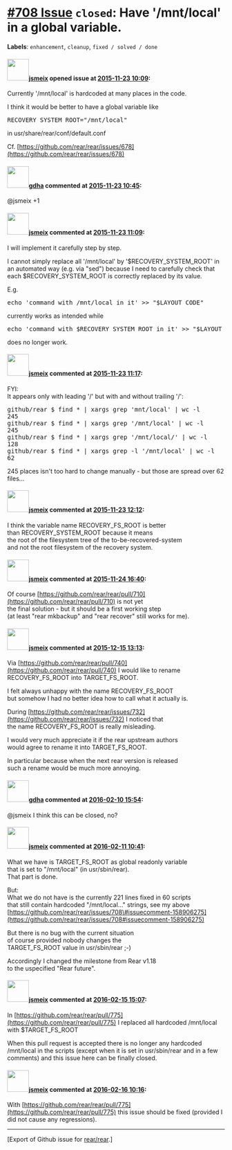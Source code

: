 [\#708 Issue](https://github.com/rear/rear/issues/708) `closed`: Have '/mnt/local' in a global variable.
========================================================================================================

**Labels**: `enhancement`, `cleanup`, `fixed / solved / done`

#### <img src="https://avatars.githubusercontent.com/u/1788608?u=925fc54e2ce01551392622446ece427f51e2f0ce&v=4" width="50">[jsmeix](https://github.com/jsmeix) opened issue at [2015-11-23 10:09](https://github.com/rear/rear/issues/708):

Currently '/mnt/local' is hardcoded at many places in the code.

I think it would be better to have a global variable like

<pre>
RECOVERY_SYSTEM_ROOT="/mnt/local"
</pre>

in usr/share/rear/conf/default.conf

Cf.
[https://github.com/rear/rear/issues/678](https://github.com/rear/rear/issues/678)

#### <img src="https://avatars.githubusercontent.com/u/888633?u=cdaeb31efcc0048d3619651aa18dd4b76e636b21&v=4" width="50">[gdha](https://github.com/gdha) commented at [2015-11-23 10:45](https://github.com/rear/rear/issues/708#issuecomment-158902245):

@jsmeix +1

#### <img src="https://avatars.githubusercontent.com/u/1788608?u=925fc54e2ce01551392622446ece427f51e2f0ce&v=4" width="50">[jsmeix](https://github.com/jsmeix) commented at [2015-11-23 11:09](https://github.com/rear/rear/issues/708#issuecomment-158906275):

I will implement it carefully step by step.

I cannot simply replace all '/mnt/local' by '$RECOVERY\_SYSTEM\_ROOT' in
an automated way (e.g. via "sed") because I need to carefully check that
each $RECOVERY\_SYSTEM\_ROOT is correctly replaced by its value.

E.g.

<pre>
echo 'command with /mnt/local in it' >> "$LAYOUT_CODE"
</pre>

currently works as intended while

<pre>
echo 'command with $RECOVERY_SYSTEM_ROOT in it' >> "$LAYOUT_CODE"
</pre>

does no longer work.

#### <img src="https://avatars.githubusercontent.com/u/1788608?u=925fc54e2ce01551392622446ece427f51e2f0ce&v=4" width="50">[jsmeix](https://github.com/jsmeix) commented at [2015-11-23 11:17](https://github.com/rear/rear/issues/708#issuecomment-158907716):

FYI:  
It appears only with leading '/' but with and without trailing '/':

<pre>
github/rear $ find * | xargs grep 'mnt/local' | wc -l
245
github/rear $ find * | xargs grep '/mnt/local' | wc -l
245
github/rear $ find * | xargs grep '/mnt/local/' | wc -l
128
github/rear $ find * | xargs grep -l '/mnt/local' | wc -l
62
</pre>

245 places isn't too hard to change manually - but those are spread over
62 files...

#### <img src="https://avatars.githubusercontent.com/u/1788608?u=925fc54e2ce01551392622446ece427f51e2f0ce&v=4" width="50">[jsmeix](https://github.com/jsmeix) commented at [2015-11-23 12:12](https://github.com/rear/rear/issues/708#issuecomment-158916770):

I think the variable name RECOVERY\_FS\_ROOT is better  
than RECOVERY\_SYSTEM\_ROOT because it means  
the root of the filesystem tree of the to-be-recovered-system  
and not the root filesystem of the recovery system.

#### <img src="https://avatars.githubusercontent.com/u/1788608?u=925fc54e2ce01551392622446ece427f51e2f0ce&v=4" width="50">[jsmeix](https://github.com/jsmeix) commented at [2015-11-24 16:40](https://github.com/rear/rear/issues/708#issuecomment-159330408):

Of course
[https://github.com/rear/rear/pull/710](https://github.com/rear/rear/pull/710)
is not yet  
the final solution - but it should be a first working step  
(at least "rear mkbackup" and "rear recover" still works for me).

#### <img src="https://avatars.githubusercontent.com/u/1788608?u=925fc54e2ce01551392622446ece427f51e2f0ce&v=4" width="50">[jsmeix](https://github.com/jsmeix) commented at [2015-12-15 13:13](https://github.com/rear/rear/issues/708#issuecomment-164759063):

Via
[https://github.com/rear/rear/pull/740](https://github.com/rear/rear/pull/740)
I would like to rename RECOVERY\_FS\_ROOT into TARGET\_FS\_ROOT.

I felt always unhappy with the name RECOVERY\_FS\_ROOT  
but somehow I had no better idea how to call what it actually is.

During
[https://github.com/rear/rear/issues/732](https://github.com/rear/rear/issues/732)
I noticed that  
the name RECOVERY\_FS\_ROOT is really misleading.

I would very much appreciate it if the rear upstream authors  
would agree to rename it into TARGET\_FS\_ROOT.

In particular because when the next rear version is released  
such a rename would be much more annoying.

#### <img src="https://avatars.githubusercontent.com/u/888633?u=cdaeb31efcc0048d3619651aa18dd4b76e636b21&v=4" width="50">[gdha](https://github.com/gdha) commented at [2016-02-10 15:54](https://github.com/rear/rear/issues/708#issuecomment-182442433):

@jsmeix I think this can be closed, no?

#### <img src="https://avatars.githubusercontent.com/u/1788608?u=925fc54e2ce01551392622446ece427f51e2f0ce&v=4" width="50">[jsmeix](https://github.com/jsmeix) commented at [2016-02-11 10:41](https://github.com/rear/rear/issues/708#issuecomment-182800719):

What we have is TARGET\_FS\_ROOT as global readonly variable  
that is set to "/mnt/local" (in usr/sbin/rear).  
That part is done.

But:  
What we do not have is the currently 221 lines fixed in 60 scripts  
that still contain hardcoded "/mnt/local..." strings, see my above  
[https://github.com/rear/rear/issues/708\#issuecomment-158906275](https://github.com/rear/rear/issues/708#issuecomment-158906275)

But there is no bug with the current situation  
of course provided nobody changes the  
TARGET\_FS\_ROOT value in usr/sbin/rear ;-)

Accordingly I changed the milestone from Rear v1.18  
to the uspecified "Rear future".

#### <img src="https://avatars.githubusercontent.com/u/1788608?u=925fc54e2ce01551392622446ece427f51e2f0ce&v=4" width="50">[jsmeix](https://github.com/jsmeix) commented at [2016-02-15 15:07](https://github.com/rear/rear/issues/708#issuecomment-184246702):

In
[https://github.com/rear/rear/pull/775](https://github.com/rear/rear/pull/775)
I replaced all hardcoded /mnt/local with $TARGET\_FS\_ROOT

When this pull request is accepted there is no longer any hardcoded
/mnt/local in the scripts (except when it is set in usr/sbin/rear and in
a few comments) and this issue here can be finally closed.

#### <img src="https://avatars.githubusercontent.com/u/1788608?u=925fc54e2ce01551392622446ece427f51e2f0ce&v=4" width="50">[jsmeix](https://github.com/jsmeix) commented at [2016-02-16 10:16](https://github.com/rear/rear/issues/708#issuecomment-184610012):

With
[https://github.com/rear/rear/pull/775](https://github.com/rear/rear/pull/775)
this issue should be fixed (provided I did not cause any regressions).

------------------------------------------------------------------------

\[Export of Github issue for
[rear/rear](https://github.com/rear/rear).\]
